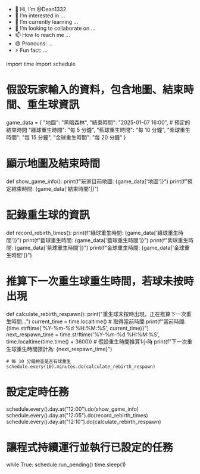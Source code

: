 - 👋 Hi, I’m @Dean1332
- 👀 I’m interested in ...
- 🌱 I’m currently learning ...
- 💞️ I’m looking to collaborate on ...
- 📫 How to reach me ...
- 😄 Pronouns: ...
- ⚡ Fun fact: ...

<!---
Dean1332/Dean1332 is a ✨ special ✨ repository because its `README.md` (this file) appears on your GitHub profile.
You can click the Preview link to take a look at your changes.
--->
import time
import schedule

# 假設玩家輸入的資料，包含地圖、結束時間、重生球資訊
game_data = {
    "地圖": "黑暗森林",
    "結束時間": "2025-01-07 16:00",  # 預定的結束時間
    "綠球重生時間": "每 5 分鐘",
    "藍球重生時間": "每 10 分鐘",
    "紫球重生時間": "每 15 分鐘",
    "金球重生時間": "每 20 分鐘"
}

# 顯示地圖及結束時間
def show_game_info():
    print(f"玩家目前地圖: {game_data['地圖']}")
    print(f"預定結束時間: {game_data['結束時間']}")

# 記錄重生球的資訊
def record_rebirth_times():
    print(f"綠球重生時間: {game_data['綠球重生時間']}")
    print(f"藍球重生時間: {game_data['藍球重生時間']}")
    print(f"紫球重生時間: {game_data['紫球重生時間']}")
    print(f"金球重生時間: {game_data['金球重生時間']}")

# 推算下一次重生球重生時間，若球未按時出現
def calculate_rebirth_respawn():
    print("重生球未按時出現，正在推算下一次重生時間...")
    current_time = time.localtime()  # 取得當前時間
    print(f"當前時間: {time.strftime('%Y-%m-%d %H:%M:%S', current_time)}")
    next_respawn_time = time.strftime('%Y-%m-%d %H:%M:%S', time.localtime(time.time() + 3600))  # 假設重生時間推算1小時
    print(f"下一次重生球重生時間預計為: {next_respawn_time}")
    
    # 每 10 分鐘檢查是否有球重生
    schedule.every(10).minutes.do(calculate_rebirth_respawn)

# 設定定時任務
schedule.every().day.at("12:00").do(show_game_info)
schedule.every().day.at("12:05").do(record_rebirth_times)
schedule.every().day.at("12:10").do(calculate_rebirth_respawn)

# 讓程式持續運行並執行已設定的任務
while True:
    schedule.run_pending()
    time.sleep(1)
